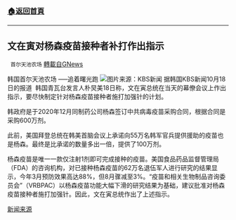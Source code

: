 ###  [:house:返回首頁](https://github.com/ourhimalayas/txt)
---


## 文在寅对杨森疫苗接种者补打作出指示
` 首尔天池农场` [轉載自GNews](https://gnews.org/zh-hans/1602955/)

韩国首尔天池农场 —–追着曙光跑
![](https://assets.gnews.org/wp-content/uploads/2021/10/WhatsApp-Image-2021-10-19-at-09.19.29-1.jpeg)图片来源：KBS新闻
据韩国KBS新闻10月18日的报道  韩国青瓦台发言人朴炅美18日称，文在寅总统在当天的幕僚会议上作出指示，要尽快制定针对杨森疫苗接种者施打加强针的计划。

韩政府是于2020年12月同制药公司杨森签订中共病毒疫苗采购合同，根据合同是采购600万剂。

此前，美国拜登总统在韩美首脑会议上承诺向55万名韩军官兵提供援助的疫苗也是杨森。最终是比承诺的数量多出一倍，提供了100万剂。

杨森疫苗是唯一一款仅注射1剂即可完成接种的疫苗。美国食品药品监督管理局（FDA）的咨询机构，对已接种杨森疫苗的62万名退伍军人进行研究的结果显示，今年3月预防效果高达88%，但8月骤减至3%。“疫苗和相关生物制品咨询委员会”（VRBPAC）以杨森疫苗功能大幅下滑的研究结果为基础，建议批准对杨森疫苗接种者施打加强针。因此，文在寅总统作出了上述指示。

[新闻来源](https://mn.kbs.co.kr/mobile/news/view.do?ncd=5303177)
